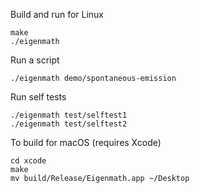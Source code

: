Build and run for Linux

```
make
./eigenmath
```

Run a script

```
./eigenmath demo/spontaneous-emission
```

Run self tests

```
./eigenmath test/selftest1
./eigenmath test/selftest2
```

To build for macOS (requires Xcode)

```
cd xcode
make
mv build/Release/Eigenmath.app ~/Desktop
```
